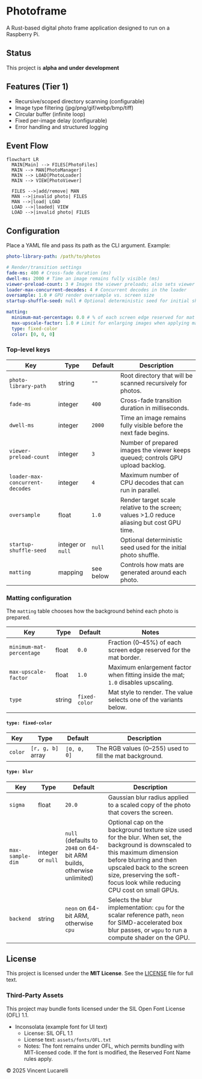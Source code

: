 # Photoframe

A Rust-based digital photo frame application designed to run on a Raspberry Pi.

## Status

This project is **alpha and under development**

## Features (Tier 1)

- Recursive/scoped directory scanning (configurable)
- Image type filtering (jpg/png/gif/webp/bmp/tiff)
- Circular buffer (infinite loop)
- Fixed per-image delay (configurable)
- Error handling and structured logging

## Event Flow

```mermaid
flowchart LR
  MAIN[Main] --> FILES[PhotoFiles]
  MAIN --> MAN[PhotoManager]
  MAIN --> LOAD[PhotoLoader]
  MAIN --> VIEW[PhotoViewer]

  FILES -->|add/remove| MAN
  MAN -->|invalid photo| FILES
  MAN -->|load| LOAD
  LOAD -->|loaded| VIEW
  LOAD -->|invalid photo| FILES
```

## Configuration

Place a YAML file and pass its path as the CLI argument. Example:

```yaml
photo-library-path: /path/to/photos

# Render/transition settings
fade-ms: 400 # Cross-fade duration (ms)
dwell-ms: 2000 # Time an image remains fully visible (ms)
viewer-preload-count: 3 # Images the viewer preloads; also sets viewer channel capacity
loader-max-concurrent-decodes: 4 # Concurrent decodes in the loader
oversample: 1.0 # GPU render oversample vs. screen size
startup-shuffle-seed: null # Optional deterministic seed for initial shuffle

matting:
  minimum-mat-percentage: 0.0 # % of each screen edge reserved for mat border
  max-upscale-factor: 1.0 # Limit for enlarging images when applying mats
  type: fixed-color
  color: [0, 0, 0]
```

### Top-level keys

| Key | Type | Default | Description |
| --- | --- | --- | --- |
| `photo-library-path` | string | `""` | Root directory that will be scanned recursively for photos. |
| `fade-ms` | integer | `400` | Cross-fade transition duration in milliseconds. |
| `dwell-ms` | integer | `2000` | Time an image remains fully visible before the next fade begins. |
| `viewer-preload-count` | integer | `3` | Number of prepared images the viewer keeps queued; controls GPU upload backlog. |
| `loader-max-concurrent-decodes` | integer | `4` | Maximum number of CPU decodes that can run in parallel. |
| `oversample` | float | `1.0` | Render target scale relative to the screen; values >1.0 reduce aliasing but cost GPU time. |
| `startup-shuffle-seed` | integer or `null` | `null` | Optional deterministic seed used for the initial photo shuffle. |
| `matting` | mapping | see below | Controls how mats are generated around each photo. |

### Matting configuration

The `matting` table chooses how the background behind each photo is prepared.

| Key | Type | Default | Notes |
| --- | --- | --- | --- |
| `minimum-mat-percentage` | float | `0.0` | Fraction (0–45%) of each screen edge reserved for the mat border. |
| `max-upscale-factor` | float | `1.0` | Maximum enlargement factor when fitting inside the mat; `1.0` disables upscaling. |
| `type` | string | `fixed-color` | Mat style to render. The value selects one of the variants below. |

#### `type: fixed-color`

| Key | Type | Default | Description |
| --- | --- | --- | --- |
| `color` | `[r, g, b]` array | `[0, 0, 0]` | The RGB values (0–255) used to fill the mat background. |

#### `type: blur`

| Key | Type | Default | Description |
| --- | --- | --- | --- |
| `sigma` | float | `20.0` | Gaussian blur radius applied to a scaled copy of the photo that covers the screen. |
| `max-sample-dim` | integer or `null` | `null` (defaults to `2048` on 64-bit ARM builds, otherwise unlimited) | Optional cap on the background texture size used for the blur. When set, the background is downscaled to this maximum dimension before blurring and then upscaled back to the screen size, preserving the soft-focus look while reducing CPU cost on small GPUs. |
| `backend` | string | `neon` on 64-bit ARM, otherwise `cpu` | Selects the blur implementation: `cpu` for the scalar reference path, `neon` for SIMD-accelerated box blur passes, or `wgpu` to run a compute shader on the GPU. |

## License

This project is licensed under the **MIT License**.
See the [LICENSE](LICENSE) file for full text.

### Third-Party Assets

This project may bundle fonts licensed under the SIL Open Font License (OFL) 1.1.

- Inconsolata (example font for UI text)
  - License: SIL OFL 1.1
  - License text: `assets/fonts/OFL.txt`
  - Notes: The font remains under OFL, which permits bundling with MIT-licensed code. If the font is modified, the Reserved Font Name rules apply.

© 2025 Vincent Lucarelli
